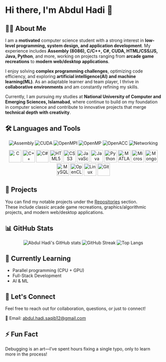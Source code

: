 <!--
**i221333/i221333** is a ✨ _special_ ✨ repository because its `README.md` (this file) appears on your GitHub profile.

Here are some ideas to get you started:

- 🔭 I’m currently working on ...
- 🌱 I’m currently learning ...
- 👯 I’m looking to collaborate on ...
- 🤔 I’m looking for help with ...
- 💬 Ask me about ...
- 📫 How to reach me: ...
- 😄 Pronouns: ...
- ⚡ Fun fact: ...
-->

# Hi there, I'm Abdul Hadi 👋

## 👨‍💻 About Me

I am a **motivated** computer science student with a strong interest in **low-level programming, system design, and application development**. My experience includes **Assembly (8086), C/C++, C#, CUDA, HTML/CSS/JS, Java, Python**, and more, working on projects ranging from **arcade game recreations** to **modern web/desktop applications**.  

I enjoy solving **complex programming challenges**, optimizing code efficiency, and exploring **artificial intelligence(AI) and machine learning(ML)**. As an adaptable learner and team player, I thrive in **collaborative environments** and am constantly refining my skills.  

Currently, I am pursuing my studies at **National University of Computer and Emerging Sciences, Islamabad**, where continue to build on my foundation in computer science and contribute to innovative projects that merge **technical depth with creativity**.  

## 🛠️ Languages and Tools

<div align="center">

<!-- Badges -->
![Assembly](https://img.shields.io/badge/Assembly-6E4C13?style=flat-square)
![CUDA](https://img.shields.io/badge/CUDA-76B900?style=flat-square&logo=nvidia&logoColor=white)
![OpenMPI](https://img.shields.io/badge/OpenMPI-4682B4?style=flat-square&logo=mpi&logoColor=white)
![OpenMP](https://img.shields.io/badge/OpenMP-0067A5?style=flat-square)
![OpenACC](https://img.shields.io/badge/OpenACC-FF6600?style=flat-square)
![Networking](https://img.shields.io/badge/Cisco_Packet_Tracer-1BA0D7?style=flat-square&logo=cisco&logoColor=white)

<!-- Language and Tools Icons -->
<p>
  <img src="https://cdn.jsdelivr.net/gh/devicons/devicon/icons/c/c-original.svg" width="40" height="40" title="C"/>
  <img src="https://cdn.jsdelivr.net/gh/devicons/devicon/icons/cplusplus/cplusplus-original.svg" width="40" height="40" title="C++"/>
  <img src="https://cdn.jsdelivr.net/gh/devicons/devicon/icons/csharp/csharp-original.svg" width="40" height="40" title="C#"/>
  <img src="https://cdn.jsdelivr.net/gh/devicons/devicon/icons/html5/html5-original.svg" width="40" height="40" title="HTML5"/>
  <img src="https://cdn.jsdelivr.net/gh/devicons/devicon/icons/css3/css3-original.svg" width="40" height="40" title="CSS3"/>
  <img src="https://cdn.jsdelivr.net/gh/devicons/devicon/icons/javascript/javascript-original.svg" width="40" height="40" title="JavaScript"/>
  <img src="https://cdn.jsdelivr.net/gh/devicons/devicon/icons/java/java-original.svg" width="40" height="40" title="Java"/>
  <img src="https://cdn.jsdelivr.net/gh/devicons/devicon/icons/python/python-original.svg" width="40" height="40" title="Python"/>
  <img src="https://cdn.jsdelivr.net/gh/devicons/devicon/icons/matlab/matlab-original.svg" width="40" height="40" title="MATLAB"/>
  <img src="https://cdn.jsdelivr.net/gh/devicons/devicon/icons/microsoftsqlserver/microsoftsqlserver-original.svg" width="40" height="40" title="Microsoft SQL Server"/>
  <img src="https://cdn.jsdelivr.net/gh/devicons/devicon/icons/mongodb/mongodb-original.svg" width="40" height="40" title="MongoDB"/>
  <img src="https://cdn.jsdelivr.net/gh/devicons/devicon/icons/mysql/mysql-original.svg" width="40" height="40" title="MySQL"/>
  <img src="https://cdn.jsdelivr.net/gh/devicons/devicon/icons/opencl/opencl-original.svg" width="40" height="40" title="OpenCL"/>
  <img src="https://cdn.jsdelivr.net/gh/devicons/devicon/icons/linux/linux-original.svg" width="40" height="40" title="Linux"/>
  <img src="https://cdn.jsdelivr.net/gh/devicons/devicon/icons/git/git-original.svg" width="40" height="40" title="Git"/>
</p>

</div>

## 🚀 Projects

You can find my notable projects under the [Repositories](https://github.com/i221333?tab=repositories) section.  
These include classic arcade game recreations, graphics/algorithmic projects, and modern web/desktop applications.

## 📊 GitHub Stats

<div align="center">
  
  ![Abdul Hadi's GitHub stats](https://github-readme-stats.vercel.app/api?username=i221333&theme=github_dark&count_private=true&hide_border=true&cache_seconds=30)
  ![GitHub Streak](https://streak-stats.demolab.com?user=i221333&theme=github-dark&hide_border=true&count_private=true&cache_seconds=30)
  ![Top Langs](https://github-readme-stats.vercel.app/api/top-langs/?username=i221333&layout=compact&theme=github_dark&hide_border=true&cache_seconds=30)

</div>

## 🌱 Currently Learning

- Parallel programming (CPU + GPU)
- Full-Stack Development
- AI & ML

## 🤝 Let's Connect

Feel free to reach out for collaboration, questions, or just to connect!

📧 Email: abdul.hadi.saqib12@gmail.com

## ⚡ Fun Fact

Debugging is an art—I’ve spent hours fixing a single typo, only to learn more in the process!
